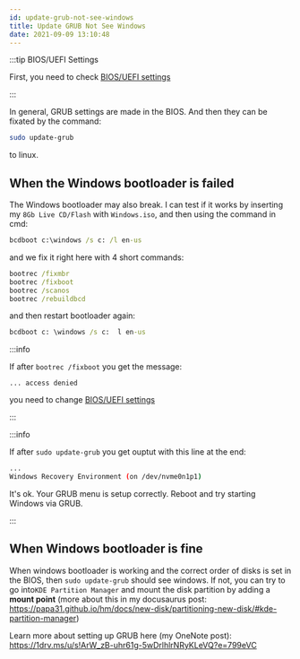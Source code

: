 ```yaml
---
id: update-grub-not-see-windows
title: Update GRUB Not See Windows
date: 2021-09-09 13:10:48
---
```


:::tip BIOS/UEFI Settings

First, you need to check [BIOS/UEFI settings](../new-disk/partitioning-new-disk#boot-configuration)

:::

In general, GRUB settings are made in the BIOS. And then they can be fixated by the command:

```bash
sudo update-grub
```

to linux.

## When the Windows bootloader is failed

The Windows bootloader may also break. I can test if it works by inserting my `8Gb Live CD/Flash` with `Windows.iso`, and then using the command in cmd:

```cmd
bcdboot c:\windows /s c: /l en-us
```

and we fix it right here with 4 short commands:

```cmd
bootrec /fixmbr
bootrec /fixboot
bootrec /scanos
bootrec /rebuildbcd
```

and then restart bootloader again:

```cmd
bcdboot c: \windows /s c:  l en-us
```

:::info

If after `bootrec /fixboot` you get the message:

```
... access denied
```

you need to change [BIOS/UEFI settings](../new-disk/partitioning-new-disk#boot-configuration)

:::

:::info

If after `sudo update-grub` you get ouptut with this line at the end:

```sh
...
Windows Recovery Environment (on /dev/nvme0n1p1)
```

It's ok. Your GRUB menu is setup correctly. Reboot and try starting Windows via GRUB.

:::

## When Windows bootloader is fine

When windows bootloader is working and the correct order of disks is set in the BIOS, then `sudo update-grub` should see windows. If not, you can try to go into`KDE Partition Manager` and mount the disk partition by adding a **mount point** (more about this in my docusaurus post: https://papa31.github.io/hm/docs/new-disk/partitioning-new-disk/#kde-partition-manager)

Learn more about setting up GRUB here (my OneNote post): https://1drv.ms/u/s!ArW_zB-uhr61g-5wDrlhlrNRyKLeVQ?e=799eVC
